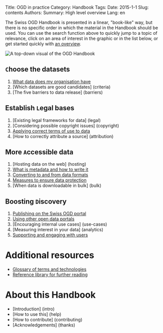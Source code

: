 Title: OGD in practice
Category: Handbook
Tags:
Date: 2015-1-1
Slug: contents
Authors:
Summary: High level overview
Lang: en

The Swiss OGD Handbook is presented in a linear, "book-like" way, but there is no specific order in which the material in the Handbook should be used. You can use the search function above to quickly jump to a topic of relevance, click on an area of interest in the graphic or in the list below, or get started quickly with [an overview](intro).

![A top-down visual of the OGD Handbook](/images/splash-2015-11-04.png)

## ``C``hoose the datasets

1. [What data does my organisation have](inventory)
2. [Which datasets are good candidates] (criteria)
3. [The five barriers to data release] (barriers)

## Establish ``L``egal bases

1. [Existing legal frameworks for data] (legal)
2. [Considering possible copyright issues] (copyright)
3. [Applying correct terms of use to data](terms)
4. [How to correctly attribute a source] (attribution)

## More ``A``ccessible data

1. [Hosting data on the web] (hosting)
2. [What is metadata and how to write it](metadata)
3. [Converting to and from data formats](formats)
4. [Measures to ensure data protection](privacy)
5. [When data is downloadable in bulk] (bulk)

## Boosting ``D``iscovery

1. [Publishing on the Swiss OGD portal](ch-ogd)
2. [Using other open data portals](ogd-portals)
3. [Encouraging internal use cases] (use-cases)
5. [Measuring interest in your data] (analytics)
6. [Supporting and engaging with users](support)

# Additional resources

- [Glossary of terms and technologies](glossary)
- [Reference library for further reading](library/references)

# About this Handbook

- [Introduction] (intro)
- [How to use this] (help)
- [How to contribute] (contributing)
- [Acknowledgements] (thanks)
